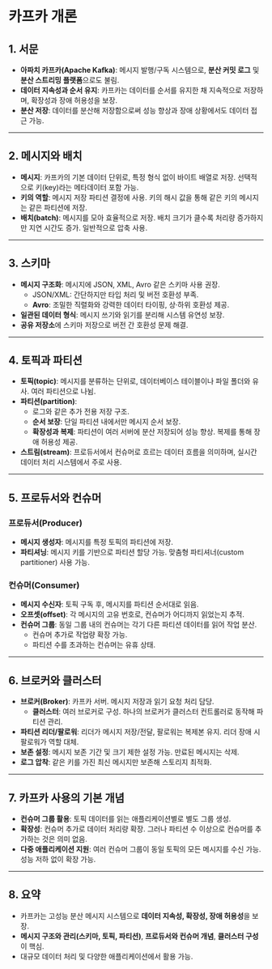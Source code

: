 # 카프카 개론

## 1. 서문
- **아파치 카프카(Apache Kafka)**: 메시지 발행/구독 시스템으로, **분산 커밋 로그** 및 **분산 스트리밍 플랫폼**으로도 불림.
- **데이터 지속성과 순서 유지**: 카프카는 데이터를 순서를 유지한 채 지속적으로 저장하며, 확장성과 장애 허용성을 보장.
- **분산 저장**: 데이터를 분산해 저장함으로써 성능 향상과 장애 상황에서도 데이터 접근 가능.

---

## 2. 메시지와 배치
- **메시지**: 카프카의 기본 데이터 단위로, 특정 형식 없이 바이트 배열로 저장. 선택적으로 키(key)라는 메타데이터 포함 가능.
- **키의 역할**: 메시지 저장 파티션 결정에 사용. 키의 해시 값을 통해 같은 키의 메시지는 같은 파티션에 저장.
- **배치(batch)**: 메시지를 모아 효율적으로 저장. 배치 크기가 클수록 처리량 증가하지만 지연 시간도 증가. 일반적으로 압축 사용.

---

## 3. 스키마
- **메시지 구조화**: 메시지에 JSON, XML, Avro 같은 스키마 사용 권장.
  - JSON/XML: 간단하지만 타입 처리 및 버전 호환성 부족.
  - **Avro**: 조밀한 직렬화와 강력한 데이터 타이핑, 상·하위 호환성 제공.
- **일관된 데이터 형식**: 메시지 쓰기와 읽기를 분리해 시스템 유연성 보장.
- **공유 저장소**에 스키마 저장으로 버전 간 호환성 문제 해결.

---

## 4. 토픽과 파티션
- **토픽(topic)**: 메시지를 분류하는 단위로, 데이터베이스 테이블이나 파일 폴더와 유사. 여러 파티션으로 나뉨.
- **파티션(partition)**: 
  - 로그와 같은 추가 전용 저장 구조.
  - **순서 보장**: 단일 파티션 내에서만 메시지 순서 보장.
  - **확장성과 복제**: 파티션이 여러 서버에 분산 저장되어 성능 향상. 복제를 통해 장애 허용성 제공.
- **스트림(stream)**: 프로듀서에서 컨슈머로 흐르는 데이터 흐름을 의미하며, 실시간 데이터 처리 시스템에서 주로 사용.

---

## 5. 프로듀서와 컨슈머
### 프로듀서(Producer)
- **메시지 생성자**: 메시지를 특정 토픽의 파티션에 저장.
- **파티셔닝**: 메시지 키를 기반으로 파티션 할당 가능. 맞춤형 파티셔너(custom partitioner) 사용 가능.

### 컨슈머(Consumer)
- **메시지 수신자**: 토픽 구독 후, 메시지를 파티션 순서대로 읽음.
- **오프셋(offset)**: 각 메시지의 고유 번호로, 컨슈머가 어디까지 읽었는지 추적.
- **컨슈머 그룹**: 동일 그룹 내의 컨슈머는 각기 다른 파티션 데이터를 읽어 작업 분산. 
  - 컨슈머 추가로 작업량 확장 가능.
  - 파티션 수를 초과하는 컨슈머는 유휴 상태.

---

## 6. 브로커와 클러스터
- **브로커(Broker)**: 카프카 서버. 메시지 저장과 읽기 요청 처리 담당.
  - **클러스터**: 여러 브로커로 구성. 하나의 브로커가 클러스터 컨트롤러로 동작해 파티션 관리.
- **파티션 리더/팔로워**: 리더가 메시지 저장/전달, 팔로워는 복제본 유지. 리더 장애 시 팔로워가 역할 대체.
- **보존 설정**: 메시지 보존 기간 및 크기 제한 설정 가능. 만료된 메시지는 삭제.
- **로그 압착**: 같은 키를 가진 최신 메시지만 보존해 스토리지 최적화.

---

## 7. 카프카 사용의 기본 개념
- **컨슈머 그룹 활용**: 토픽 데이터를 읽는 애플리케이션별로 별도 그룹 생성.
- **확장성**: 컨슈머 추가로 데이터 처리량 확장. 그러나 파티션 수 이상으로 컨슈머를 추가하는 것은 의미 없음.
- **다중 애플리케이션 지원**: 여러 컨슈머 그룹이 동일 토픽의 모든 메시지를 수신 가능. 성능 저하 없이 확장 가능.

---

## 8. 요약
- 카프카는 고성능 분산 메시지 시스템으로 **데이터 지속성, 확장성, 장애 허용성**을 보장.
- **메시지 구조와 관리(스키마, 토픽, 파티션)**, **프로듀서와 컨슈머 개념**, **클러스터 구성**이 핵심.
- 대규모 데이터 처리 및 다양한 애플리케이션에서 활용 가능.
